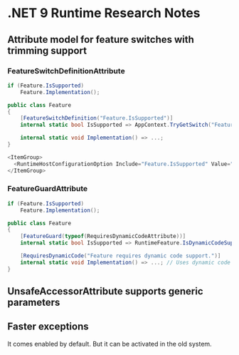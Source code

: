 # .NET 9 Runtime Research Notes

## Attribute model for feature switches with trimming support

### FeatureSwitchDefinitionAttribute

```csharp
if (Feature.IsSupported)
    Feature.Implementation();

public class Feature
{
    [FeatureSwitchDefinition("Feature.IsSupported")]
    internal static bool IsSupported => AppContext.TryGetSwitch("Feature.IsSupported", out bool isEnabled) ? isEnabled : true;

    internal static void Implementation() => ...;
}

<ItemGroup>
  <RuntimeHostConfigurationOption Include="Feature.IsSupported" Value="false" Trim="true" />
</ItemGroup>
```

### FeatureGuardAttribute

```csharp
if (Feature.IsSupported)
    Feature.Implementation();

public class Feature
{
    [FeatureGuard(typeof(RequiresDynamicCodeAttribute))]
    internal static bool IsSupported => RuntimeFeature.IsDynamicCodeSupported;

    [RequiresDynamicCode("Feature requires dynamic code support.")]
    internal static void Implementation() => ...; // Uses dynamic code
}
```

## UnsafeAccessorAttribute supports generic parameters

## Faster exceptions

It comes enabled by default. But it can be activated in the old system.
